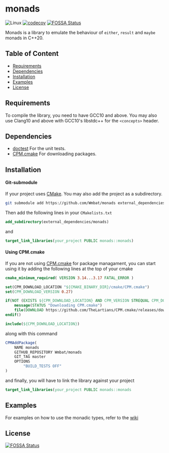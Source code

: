 # monads

![Linux](https://github.com/Wmbat/monads/workflows/Linux/badge.svg)
[![codecov](https://codecov.io/gh/Wmbat/monads/branch/master/graph/badge.svg)](https://codecov.io/gh/Wmbat/monads)
[![FOSSA Status](https://app.fossa.com/api/projects/git%2Bgithub.com%2FWmbat%2Fmonads.svg?type=shield)](https://app.fossa.com/projects/git%2Bgithub.com%2FWmbat%2Fmonads?ref=badge_shield)

Monads is a library to emulate the behaviour of `either`, `result` and `maybe` monads in C++20.

## Table of Content
* [Requirements](#requirements)
* [Dependencies](#dependencies)
* [Installation](#installation)
* [Examples](#examples)
* [License](#license)

## Requirements

To compile the library, you need to have GCC10 and above. You may also use Clang10 and above with GCC10's libstdc++ for
the `<concepts>` header.

## Dependencies

* [doctest](https://github.com/onqtam/doctest) For the unit tests.
* [CPM.cmake](https://github.com/TheLartians/CPM.cmake) For downloading packages.

## Installation

#### Git-submodule

If your project uses [CMake](https://cmake.org/). You may also add the project as a subdirectory.
```sh
git submodule add https://github.com/Wmbat/monads external_dependencies
```

Then add the following lines in your `CMakelists.txt`
```cmake
add_subdirectory(external_dependencies/monads)
```

and
```cmake
target_link_libraries(your_project PUBLIC monads::monads)
```

#### Using CPM.cmake

If you are not using [CPM.cmake](https://github.com/TheLartians/CPM.cmake) for package managament, you can start using
it by adding the following lines at the top of your cmake 
```cmake
cmake_minimum_required( VERSION 3.14...3.17 FATAL_ERROR )

set(CPM_DOWNLOAD_LOCATION "${CMAKE_BINARY_DIR}/cmake/CPM.cmake")
set(CPM_DOWNLOAD_VERSION 0.27)

if(NOT (EXISTS ${CPM_DOWNLOAD_LOCATION} AND CPM_VERSION STREQUAL CPM_DOWNLOAD_VERSION))
    message(STATUS "Downloading CPM.cmake")
    file(DOWNLOAD https://github.com/TheLartians/CPM.cmake/releases/download/v${CPM_DOWNLOAD_VERSION}/CPM.cmake ${CPM_DOWNLOAD_LOCATION})
endif()

include(${CPM_DOWNLOAD_LOCATION})
```

along with this command
```cmake
CPMAddPackage(
    NAME monads
    GITHUB_REPOSITORY Wmbat/monads
    GIT_TAG master
    OPTIONS
        "BUILD_TESTS OFF"
)
```

and finally, you will have to link the library against your project
```cmake 
target_link_libraries(your_project PUBLIC monads::monads
```

## Examples

For examples on how to use the monadic types, refer to the [wiki](https://github.com/Wmbat/monads/wiki)

## License

[![FOSSA Status](https://app.fossa.com/api/projects/git%2Bgithub.com%2FWmbat%2Fmonads.svg?type=large)](https://app.fossa.com/projects/git%2Bgithub.com%2FWmbat%2Fmonads?ref=badge_large)